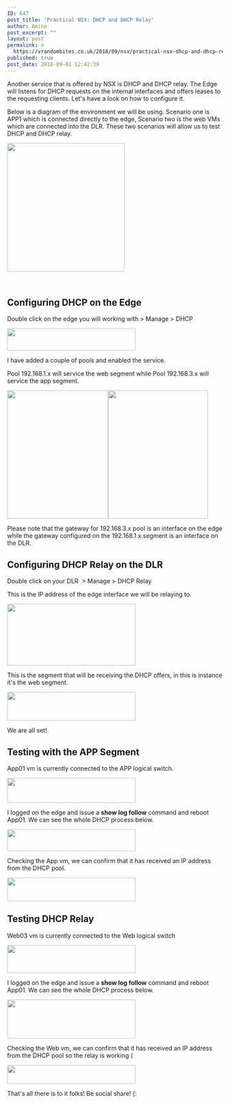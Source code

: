 ```yaml
---
ID: 647
post_title: 'Practical NSX: DHCP and DHCP Relay'
author: Amine
post_excerpt: ""
layout: post
permalink: >
  https://vrandombites.co.uk/2018/09/nsx/practical-nsx-dhcp-and-dhcp-relay/
published: true
post_date: 2018-09-01 12:42:39
---
```

Another service that is offered by NSX is DHCP and DHCP relay. The Edge will listens for DHCP requests on the internal interfaces and offers leases to the requesting clients. Let's have a look on how to configure it.

Below is a diagram of the environment we will be using. Scenario one is APP1 which is connected directly to the edge, Scenario two is the web VMs which are connected into the DLR. These two scenarios will allow us to test DHCP and DHCP relay.

<a href="https://vrandombites.co.uk/wp-content/uploads/2018/09/visio_dhcp.png" target="_blank" rel="noopener"><img class="alignnone wp-image-650 size-medium" src="https://vrandombites.co.uk/wp-content/uploads/2018/09/visio_dhcp-274x300.png" alt="" width="274" height="300" /></a>

&nbsp;
<h2>Configuring DHCP on the Edge</h2>
Double click on the edge you will working with &gt; Manage &gt; DHCP

<a href="https://vrandombites.co.uk/wp-content/uploads/2018/09/dhcp1.png" target="_blank" rel="noopener"><img class="alignnone wp-image-651 size-medium" src="https://vrandombites.co.uk/wp-content/uploads/2018/09/dhcp1-300x52.png" alt="" width="300" height="52" /></a>

I have added a couple of pools and enabled the service.

Pool 192.168.1.x will service the web segment while Pool 192.168.3.x will service the app segment.

<a href="https://vrandombites.co.uk/wp-content/uploads/2018/09/dhcp2.png" target="_blank" rel="noopener"><img class="alignnone wp-image-652 size-medium" src="https://vrandombites.co.uk/wp-content/uploads/2018/09/dhcp2-236x300.png" alt="" width="236" height="300" /></a><a href="https://vrandombites.co.uk/wp-content/uploads/2018/09/dhcp3.png" target="_blank" rel="noopener"><img class="alignnone wp-image-653 size-medium" src="https://vrandombites.co.uk/wp-content/uploads/2018/09/dhcp3-233x300.png" alt="" width="233" height="300" /></a>

Please note that the gateway for 192.168.3.x pool is an interface on the edge while the gateway configured on the 192.168.1.x segment is an interface on the DLR.
<h2>Configuring DHCP Relay on the DLR</h2>
Double click on your DLR  &gt; Manage &gt; DHCP Relay

This is the IP address of the edge interface we will be relaying to.

<a href="https://vrandombites.co.uk/wp-content/uploads/2018/09/dhcp5.png" target="_blank" rel="noopener"><img class="alignnone wp-image-654 size-medium" src="https://vrandombites.co.uk/wp-content/uploads/2018/09/dhcp5-300x144.png" alt="" width="300" height="144" /></a>

This is the segment that will be receiving the DHCP offers, in this is instance it's the web segment.

<a href="https://vrandombites.co.uk/wp-content/uploads/2018/09/dhcp6.png" target="_blank" rel="noopener"><img class="alignnone wp-image-655 size-medium" src="https://vrandombites.co.uk/wp-content/uploads/2018/09/dhcp6-300x67.png" alt="" width="300" height="67" /></a>

We are all set!
<h2>Testing with the APP Segment</h2>
App01 vm is currently connected to the APP logical switch.

<a href="https://vrandombites.co.uk/wp-content/uploads/2018/09/dhcp7.png" target="_blank" rel="noopener"><img class="alignnone wp-image-656 size-medium" src="https://vrandombites.co.uk/wp-content/uploads/2018/09/dhcp7-300x58.png" alt="" width="300" height="58" /></a>

I logged on the edge and issue a <strong>show log follow</strong> command and reboot App01. We can see the whole DHCP process below.

<a href="https://vrandombites.co.uk/wp-content/uploads/2018/09/dhcp8.png" target="_blank" rel="noopener"><img class="alignnone wp-image-658 size-medium" src="https://vrandombites.co.uk/wp-content/uploads/2018/09/dhcp8-300x51.png" alt="" width="300" height="51" /></a>

Checking the App vm, we can confirm that it has received an IP address from the DHCP pool.

<a href="https://vrandombites.co.uk/wp-content/uploads/2018/09/dhcp10.png" target="_blank" rel="noopener"><img class="alignnone wp-image-660 size-medium" src="https://vrandombites.co.uk/wp-content/uploads/2018/09/dhcp10-300x55.png" alt="" width="300" height="55" /></a>
<h2>Testing DHCP Relay</h2>
Web03 vm is currently connected to the Web logical switch

<a href="https://vrandombites.co.uk/wp-content/uploads/2018/09/dhcp11.png" target="_blank" rel="noopener"><img class="alignnone wp-image-661 size-medium" src="https://vrandombites.co.uk/wp-content/uploads/2018/09/dhcp11-300x65.png" alt="" width="300" height="65" /></a>

I logged on the edge and issue a <strong>show log follow</strong> command and reboot App01. We can see the whole DHCP process below.

<a href="https://vrandombites.co.uk/wp-content/uploads/2018/09/dhcp13.png" target="_blank" rel="noopener"><img class="alignnone wp-image-662 size-medium" src="https://vrandombites.co.uk/wp-content/uploads/2018/09/dhcp13-300x91.png" alt="" width="300" height="91" /></a>

Checking the Web vm, we can confirm that it has received an IP address from the DHCP pool so the relay is working (

<a href="https://vrandombites.co.uk/wp-content/uploads/2018/09/dhcp14.png"><img class="alignnone wp-image-663 size-medium" src="https://vrandombites.co.uk/wp-content/uploads/2018/09/dhcp14-300x44.png" alt="" width="300" height="44" /></a>

That's all there is to it folks! Be social share! (: